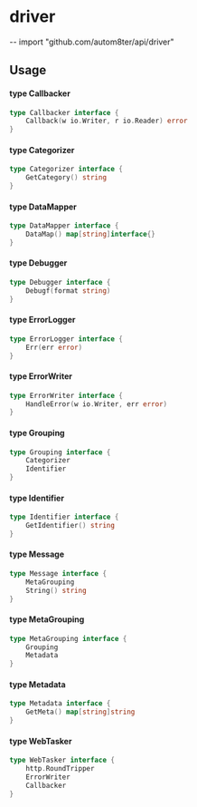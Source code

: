 # driver
--
    import "github.com/autom8ter/api/driver"


## Usage

#### type Callbacker

```go
type Callbacker interface {
	Callback(w io.Writer, r io.Reader) error
}
```


#### type Categorizer

```go
type Categorizer interface {
	GetCategory() string
}
```


#### type DataMapper

```go
type DataMapper interface {
	DataMap() map[string]interface{}
}
```


#### type Debugger

```go
type Debugger interface {
	Debugf(format string)
}
```


#### type ErrorLogger

```go
type ErrorLogger interface {
	Err(err error)
}
```


#### type ErrorWriter

```go
type ErrorWriter interface {
	HandleError(w io.Writer, err error)
}
```


#### type Grouping

```go
type Grouping interface {
	Categorizer
	Identifier
}
```


#### type Identifier

```go
type Identifier interface {
	GetIdentifier() string
}
```


#### type Message

```go
type Message interface {
	MetaGrouping
	String() string
}
```


#### type MetaGrouping

```go
type MetaGrouping interface {
	Grouping
	Metadata
}
```


#### type Metadata

```go
type Metadata interface {
	GetMeta() map[string]string
}
```


#### type WebTasker

```go
type WebTasker interface {
	http.RoundTripper
	ErrorWriter
	Callbacker
}
```
